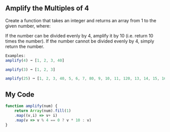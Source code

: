## Amplify the Multiples of 4

Create a function that takes an integer and returns an array from 1 to the given number, where:

If the number can be divided evenly by 4, amplify it by 10 (i.e. return 10 times the number).
If the number cannot be divided evenly by 4, simply return the number.
```js
Examples:
amplify(4) ➞ [1, 2, 3, 40]

amplify(3) ➞ [1, 2, 3]

amplify(25) ➞ [1, 2, 3, 40, 5, 6, 7, 80, 9, 10, 11, 120, 13, 14, 15, 160, 17, 18, 19, 200, 21, 22, 23, 240, 25]
```

## My Code
```js
function amplify(num) {
	return Array(num).fill(1)
	.map((v,i) => v+ i)
	.map(v => v % 4 == 0 ? v * 10 : v)
}
```
